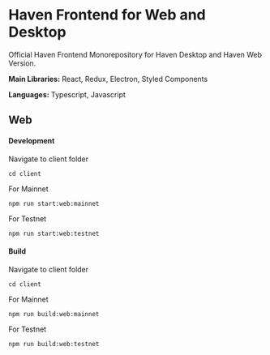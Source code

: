 # Haven Frontend for Web and Desktop


Official Haven Frontend Monorepository for Haven Desktop and Haven Web Version.

**Main Libraries:** React, Redux, Electron, Styled Components

**Languages:** Typescript, Javascript

## Web

#### Development

Navigate to client folder

`cd client`


For Mainnet


`npm run start:web:mainnet`

For Testnet

`npm run start:web:testnet`

#### Build 

Navigate to client folder

`cd client`


For Mainnet

`npm run build:web:mainnet`

For Testnet

`npm run build:web:testnet`
